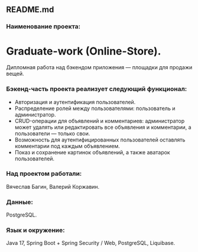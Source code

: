 ## README.md
### Наименование проекта:
# Graduate-work (Online-Store).
Дипломная работа над бэкендом приложения — площадки для продажи вещей.
### Бэкенд-часть проекта реализует следующий функционал:
* Авторизация и аутентификация пользователей.
* Распределение ролей между пользователями: пользователь и администратор.
* CRUD-операции для объявлений и комментариев: администратор может удалять или редактировать все объявления и комментарии, а пользователи — только свои.
* Возможность для аутентифицированных пользователей оставлять комментарии под каждым объявлением.
* Показ и сохранение картинок объявлений, а также аватарок пользователей.

### Над проектом работали:
Вячеслав Багин, Валерий Коржавин.

### Данные:
PostgreSQL.

### Язык и окружение:
Java 17, Spring Boot + Spring Security / Web, PostgreSQL, Liquibase.
